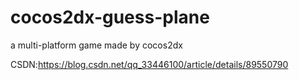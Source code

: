 # cocos2dx-guess-plane
a multi-platform game made by cocos2dx

CSDN:https://blog.csdn.net/qq_33446100/article/details/89550790
